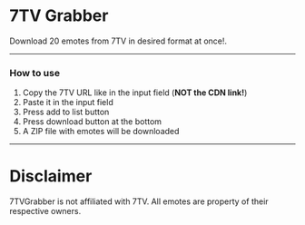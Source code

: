 <h1> 7TV Grabber </h1>
<p> Download 20 emotes from 7TV in desired format at once!. <p>
<hr> 

<h3>How to use</h3>
 <ol type="1">
  <li>Copy the 7TV URL like in the input field (<strong>NOT the CDN link!</strong>)</li>
  <li>Paste it in the input field</li>
  <li>Press add to list button</li>
  <li>Press download button at the bottom</li>
  <li>A ZIP file with emotes will be downloaded</li>
</ol> 
<hr>

<h1>Disclaimer</h1>
7TVGrabber is not affiliated with 7TV. All emotes are property of their respective owners.



